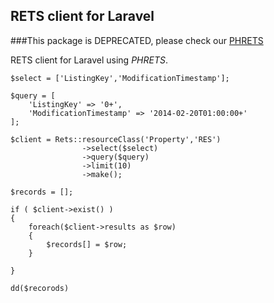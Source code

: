 ## RETS client for Laravel

###This package is DEPRECATED, please check our [PHRETS](https://github.com/troydavisson/PHRETS)

RETS client for Laravel using *PHRETS*.



	$select = ['ListingKey','ModificationTimestamp'];

	$query = [
		'ListingKey' => '0+',
		'ModificationTimestamp' => '2014-02-20T01:00:00+'
	];

	$client = Rets::resourceClass('Property','RES')
					->select($select)
					->query($query)
					->limit(10)
					->make();

	$records = [];

	if ( $client->exist() )
	{
		foreach($client->results as $row)
		{
			$records[] = $row;
		}

	}

	dd($recorods)

